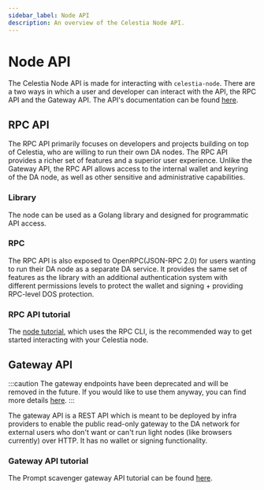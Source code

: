 ```yaml
---
sidebar_label: Node API
description: An overview of the Celestia Node API.
---
```


# Node API

The Celestia Node API is made for interacting with `celestia-node`.
There are a two ways in which a user and developer can interact with
the API, the RPC API and the Gateway API. The API's documentation
can be found [here](/api/next).

## RPC API

The RPC API primarily focuses on developers and projects building on
top of Celestia, who are willing to run their own DA nodes. The RPC API
provides a richer set of features and a superior user experience.
Unlike the Gateway API, the RPC API allows access
to the internal wallet and keyring of the DA node, as well as other
sensitive and administrative capabilities.

### Library

The node can be used as a Golang library and designed for programmatic API access.
<!-- (WIP atm([celestiaorg/celestia-node#2349](https://github.com/celestiaorg/celestia-node/issues/2349))
and needs to be cleaned up for convenience as well as needs examples) -->

### RPC

The RPC API is also exposed to OpenRPC(JSON-RPC 2.0) for users wanting
to run their DA node as a separate DA service. It provides the same
set of features as the library with an additional authentication system
with different permissions levels to protect the wallet and
signing + providing RPC-level DOS protection.

### RPC API tutorial

The [node tutorial](../node-tutorial/), which uses the RPC CLI, is the
recommended way
to get started interacting with your Celestia node.

## Gateway API

:::caution
The gateway endpoints have been deprecated and will be removed in the future.
If you would like to use them anyway, you can find more details
[here](https://github.com/celestiaorg/celestia-node/pull/2360).
:::

The gateway API is a REST API which is meant to be deployed by infra
providers to enable the public read-only gateway to the DA network for
external users who don't want or can't run light nodes
(like browsers currently) over HTTP. It has no wallet or signing
functionality.

<!-- We may also implement super-light-clients over Gateway API at some point. -->

### Gateway API tutorial

The Prompt scavenger gateway API tutorial can be found [here](../prompt-scavenger/).
